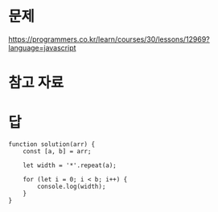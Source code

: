 # 문제
https://programmers.co.kr/learn/courses/30/lessons/12969?language=javascript

# 참고 자료

# 답
    function solution(arr) {
        const [a, b] = arr;

        let width = '*'.repeat(a);

        for (let i = 0; i < b; i++) {
            console.log(width);
        }
    }
